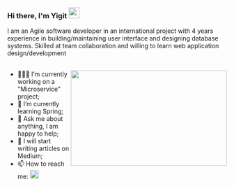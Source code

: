 ### Hi there, I'm Yigit </a> <img src="https://media.giphy.com/media/hvRJCLFzcasrR4ia7z/giphy.gif" width="25px"> 

I am an Agile software developer in an international project with 4 years experience in building/maintaining user
interface and designing database systems. Skilled at team collaboration and willing to learn web
application design/development
<br /><br />
<p align="center">
<img src="https://media.giphy.com/media/3og0IQCfsZXScpvKhi/giphy-downsized.gif" width="358" height="218" align="right" />
</p>

 - 👨🏻‍💻 I’m currently working on a "Microservice" project;
 - 🚀 I’m currently learning Spring;
 - 💬 Ask me about anything, I am happy to help;
 - 📝 I will start writing articles on Medium;
 - 📫 How to reach me:  <a href="https://www.linkedin.com/in/yigiterkal/"><img height="20" src="https://github.com/WaylonWalker/WaylonWalker/blob/main/icon/linkedin.png?raw=true"></a>


